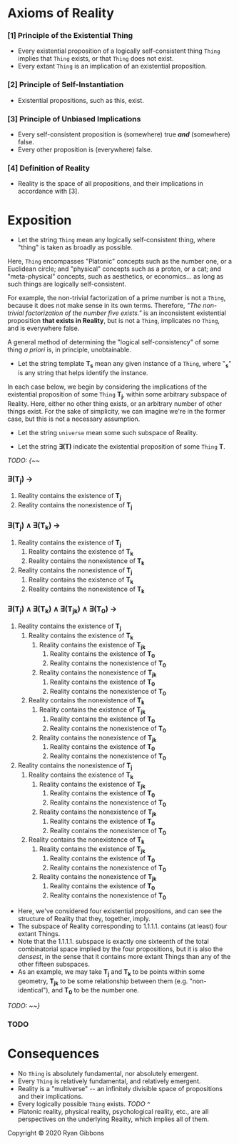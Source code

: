 # Axioms of Reality
  
### [1] Principle of the Existential Thing
  
- Every existential proposition of a logically self-consistent thing `Thing` implies that `Thing` exists, or that `Thing` does not exist.  
- Every extant `Thing` is an implication of an existential proposition.
  
### [2] Principle of Self-Instantiation
  
- Existential propositions, such as this, exist.
  
### [3] Principle of Unbiased Implications
  
- Every self-consistent proposition is (somewhere) true _**and**_ (somewhere) false.
- Every other proposition is (everywhere) false.
  
### [4] Definition of Reality
  
- Reality is the space of all propositions, and their implications in accordance with [3].
  
# Exposition
  
- Let the string `Thing` mean any logically self-consistent thing, where "thing" is taken as broadly as possible.
  
Here, `Thing` encompasses "Platonic" concepts such as the number one, or a Euclidean circle; and "physical" concepts such as a proton, or a cat; and "meta-physical" concepts, such as aesthetics, or economics... as long as such things are logically self-consistent.
  
For example, the non-trivial factorization of a prime number is not a `Thing`, because it does not make sense in its own terms.
Therefore, _"The non-trivial factorization of the number five exists."_ is an inconsistent existential proposition __that exists in Reality__, but is not a `Thing`, implicates no `Thing`, and is everywhere false.
  
A general method of determining the "logical self-consistency" of some thing _a priori_ is, in principle, unobtainable.
  
- Let the string template __T<sub>s</sub>__ mean any given instance of a `Thing`, where "__<sub>s</sub>__" is any string that helps identify the instance.
 

In each case below, we begin by considering the implications of the existential proposition of some `Thing` __T<sub>j</sub>__, within some arbitrary subspace of Reality. 
Here, either no other thing exists, or an arbitrary number of other things exist. 
For the sake of simplicity, we can imagine we're in the former case, but this is not a necessary assumption.
  
- Let the string `universe` mean some such subspace of Reality.
  
- Let the string __∃(T)__ indicate the existential proposition of some `Thing` __T__.
  
_TODO: {~~_
  
### ∃(T<sub>j</sub>) &rarr;
  
1. Reality contains the existence of __T<sub>j</sub>__
2. Reality contains the nonexistence of __T<sub>j</sub>__
  
### ∃(T<sub>j</sub>) ∧ ∃(T<sub>k</sub>) &rarr;
  
1. Reality contains the existence of __T<sub>j</sub>__
    1. Reality contains the existence of __T<sub>k</sub>__
    2. Reality contains the nonexistence of __T<sub>k</sub>__
2. Reality contains the nonexistence of __T<sub>j</sub>__
    1. Reality contains the existence of __T<sub>k</sub>__
    2. Reality contains the nonexistence of __T<sub>k</sub>__
  
### ∃(T<sub>j</sub>) ∧ ∃(T<sub>k</sub>) ∧ ∃(T<sub>jk</sub>) ∧ ∃(T<sub>0</sub>) &rarr;
  
1. Reality contains the existence of __T<sub>j</sub>__
    1. Reality contains the existence of __T<sub>k</sub>__
        1. Reality contains the existence of __T<sub>jk</sub>__
            1. Reality contains the existence of __T<sub>0</sub>__
            2. Reality contains the nonexistence of __T<sub>0</sub>__
        2. Reality contains the nonexistence of __T<sub>jk</sub>__
            1. Reality contains the existence of __T<sub>0</sub>__
            2. Reality contains the nonexistence of __T<sub>0</sub>__
    2. Reality contains the nonexistence of __T<sub>k</sub>__
        1. Reality contains the existence of __T<sub>jk</sub>__
            1. Reality contains the existence of __T<sub>0</sub>__
            2. Reality contains the nonexistence of __T<sub>0</sub>__
        2. Reality contains the nonexistence of __T<sub>jk</sub>__
            1. Reality contains the existence of __T<sub>0</sub>__
            2. Reality contains the nonexistence of __T<sub>0</sub>__
2. Reality contains the nonexistence of __T<sub>j</sub>__
    1. Reality contains the existence of __T<sub>k</sub>__
        1. Reality contains the existence of __T<sub>jk</sub>__
            1. Reality contains the existence of __T<sub>0</sub>__
            2. Reality contains the nonexistence of __T<sub>0</sub>__
        2. Reality contains the nonexistence of __T<sub>jk</sub>__
            1. Reality contains the existence of __T<sub>0</sub>__
            2. Reality contains the nonexistence of __T<sub>0</sub>__
    2. Reality contains the nonexistence of __T<sub>k</sub>__
        1. Reality contains the existence of __T<sub>jk</sub>__
            1. Reality contains the existence of __T<sub>0</sub>__
            2. Reality contains the nonexistence of __T<sub>0</sub>__
        2. Reality contains the nonexistence of __T<sub>jk</sub>__
            1. Reality contains the existence of __T<sub>0</sub>__
            2. Reality contains the nonexistence of __T<sub>0</sub>__
  
- Here, we've considered four existential propositions, and can see the structure of Reality that they, together, imply.  
- The subspace of Reality corresponding to 1.1.1.1. contains (at least) four extant Things.
- Note that the 1.1.1.1. subspace is exactly one sixteenth of the total combinatorial space implied by the four propositions, but it is also the _densest_, in the sense that it contains more extant Things than any of the other fifteen subspaces.  
- As an example, we may take __T<sub>j</sub>__ and __T<sub>k</sub>__ to be points within some geometry, __T<sub>jk</sub>__ to be some relationship between them (e.g. "non-identical"), and __T<sub>0</sub>__ to be the number one.
  
_TODO: ~~}_
  
### TODO
  
# Consequences
  
- No `Thing` is absolutely fundamental, nor absolutely emergent.
- Every `Thing` is relatively fundamental, and relatively emergent.
- Reality is a "multiverse" -- an infinitely divisible space of propositions and their implications.
- Every logically possible `Thing` exists. _TODO ^_
- Platonic reality, physical reality, psychological reality, etc., are all perspectives on the underlying Reality, which implies all of them.
  
Copyright © 2020 Ryan Gibbons